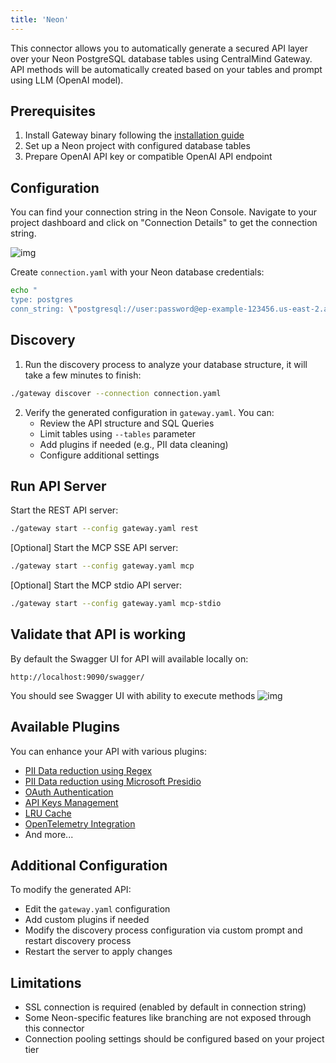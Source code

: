 ```yaml
---
title: 'Neon'
---
```


This connector allows you to automatically generate a secured API layer over your Neon PostgreSQL database tables using CentralMind Gateway. API methods will be automatically created based on your tables and prompt using LLM (OpenAI model).

## Prerequisites

1. Install Gateway binary following the [installation guide](https://docs.centralmind.ai/getting-started/installation)
2. Set up a Neon project with configured database tables
3. Prepare OpenAI API key or compatible OpenAI API endpoint

## Configuration

You can find your connection string in the Neon Console. Navigate to your project dashboard and click on "Connection Details" to get the connection string.

![img](../assets/neon-connection.png)

Create `connection.yaml` with your Neon database credentials:
```bash
echo "
type: postgres
conn_string: \"postgresql://user:password@ep-example-123456.us-east-2.aws.neon.tech/dbname?sslmode=require\"" > connection.yaml
```

## Discovery

1. Run the discovery process to analyze your database structure, it will take a few minutes to finish:

```bash
./gateway discover --connection connection.yaml
```

2. Verify the generated configuration in `gateway.yaml`. You can:
   - Review the API structure and SQL Queries
   - Limit tables using `--tables` parameter
   - Add plugins if needed (e.g., PII data cleaning)
   - Configure additional settings

## Run API Server

Start the REST API server:

```bash
./gateway start --config gateway.yaml rest
```

[Optional] Start the MCP SSE API server:

```bash
./gateway start --config gateway.yaml mcp
```

[Optional] Start the MCP stdio API server:

```bash
./gateway start --config gateway.yaml mcp-stdio
```

## Validate that API is working
By default the Swagger UI for API will available locally on:

```
http://localhost:9090/swagger/
```

You should see Swagger UI with ability to execute methods
![img](../assets/neon-swagger.jpg)

## Available Plugins

You can enhance your API with various plugins:
- <a href="../../plugins/pii_remover/"> PII Data reduction using Regex </a>
- <a href="../../plugins/presidio_anonymizer/"> PII Data reduction using Microsoft Presidio</a>
- <a href="../../plugins/oauth/"> OAuth Authentication</a>
- <a href="../../plugins/api_keys/"> API Keys Management</a>
- <a href="../../plugins/lru_cache/"> LRU Cache</a>
- <a href="../../plugins/otel/"> OpenTelemetry Integration</a>
- And more...

## Additional Configuration

To modify the generated API:
- Edit the `gateway.yaml` configuration
- Add custom plugins if needed
- Modify the discovery process configuration via custom prompt and restart discovery process
- Restart the server to apply changes

## Limitations

- SSL connection is required (enabled by default in connection string)
- Some Neon-specific features like branching are not exposed through this connector
- Connection pooling settings should be configured based on your project tier 
